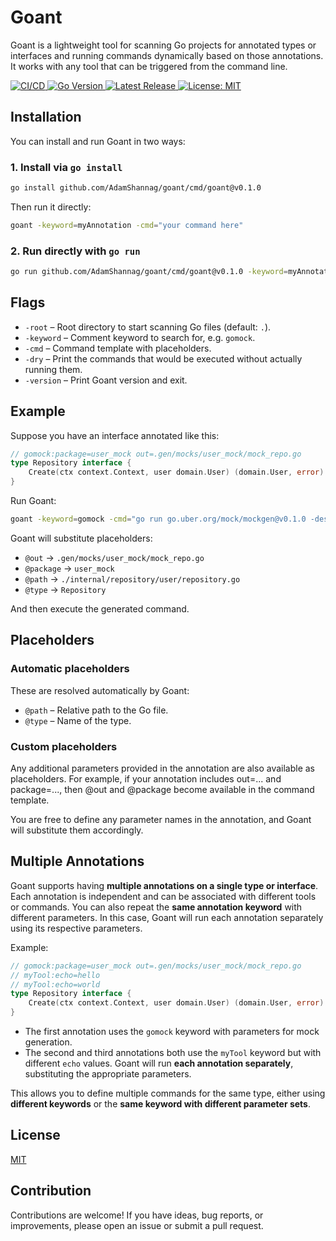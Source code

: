 # Goant

Goant is a lightweight tool for scanning Go projects for annotated types or interfaces and running commands dynamically
based on those annotations. It works with any tool that can be triggered from the command line.

<p>
  <a href="https://github.com/AdamShannag/goant/actions/workflows/build.yml">
    <img src="https://img.shields.io/github/actions/workflow/status/AdamShannag/goant/build.yml?branch=master&label=CI%2FCD&logo=github" alt="CI/CD">
  </a>
  <a href="https://github.com/AdamShannag/goant/blob/master/go.mod">
    <img src="https://img.shields.io/github/go-mod/go-version/AdamShannag/goant?logo=go" alt="Go Version">
  </a>
  <a href="https://github.com/AdamShannag/goant/releases/latest">
    <img src="https://img.shields.io/github/v/release/AdamShannag/goant?sort=semver" alt="Latest Release">
  </a>
  <a href="https://github.com/AdamShannag/goant/blob/master/LICENSE">
    <img src="https://img.shields.io/badge/License-MIT-yellow.svg" alt="License: MIT">
  </a>
</p>

## Installation

You can install and run Goant in two ways:

### 1. Install via `go install`

```bash
go install github.com/AdamShannag/goant/cmd/goant@v0.1.0
```

Then run it directly:

```bash
goant -keyword=myAnnotation -cmd="your command here"
```

### 2. Run directly with `go run`

```bash
go run github.com/AdamShannag/goant/cmd/goant@v0.1.0 -keyword=myAnnotation -cmd="your command here"
```

## Flags

* `-root` – Root directory to start scanning Go files (default: `.`).
* `-keyword` – Comment keyword to search for, e.g. `gomock`.
* `-cmd` – Command template with placeholders.
* `-dry` – Print the commands that would be executed without actually running them.
* `-version` – Print Goant version and exit.

## Example

Suppose you have an interface annotated like this:

```go
// gomock:package=user_mock out=.gen/mocks/user_mock/mock_repo.go
type Repository interface {
    Create(ctx context.Context, user domain.User) (domain.User, error)
}

```

Run Goant:

```bash
goant -keyword=gomock -cmd="go run go.uber.org/mock/mockgen@v0.1.0 -destination=@out -package=@package -source=@path @type"
```

Goant will substitute placeholders:

* `@out` → `.gen/mocks/user_mock/mock_repo.go`
* `@package` → `user_mock`
* `@path` → `./internal/repository/user/repository.go`
* `@type` → `Repository`

And then execute the generated command.

## Placeholders

### Automatic placeholders

These are resolved automatically by Goant:

- `@path` – Relative path to the Go file.
- `@type` – Name of the type.

### Custom placeholders

Any additional parameters provided in the annotation are also available as placeholders.
For example, if your annotation includes out=... and package=..., then @out and @package become available in the command
template.

You are free to define any parameter names in the annotation, and Goant will substitute
them accordingly.

## Multiple Annotations

Goant supports having **multiple annotations on a single type or interface**. Each annotation is independent and can be
associated with different tools or commands. You can also repeat the **same annotation keyword** with different
parameters. In this case, Goant will run each
annotation separately using its respective parameters.

Example:

```go
// gomock:package=user_mock out=.gen/mocks/user_mock/mock_repo.go
// myTool:echo=hello
// myTool:echo=world
type Repository interface {
    Create(ctx context.Context, user domain.User) (domain.User, error)
}

```

* The first annotation uses the `gomock` keyword with parameters for mock generation.
* The second and third annotations both use the `myTool` keyword but with different `echo` values. Goant will run **each
  annotation separately**, substituting the appropriate parameters.

This allows you to define multiple commands for the same type, either using **different keywords** or the **same keyword
with different parameter sets**.

## License

[MIT](LICENSE)

## Contribution

Contributions are welcome! If you have ideas, bug reports, or improvements, please open an issue or submit a pull
request.